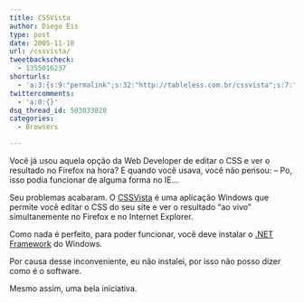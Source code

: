 ```yaml
---
title: CSSVista
author: Diego Eis
type: post
date: 2005-11-10
url: /cssvista/
tweetbackscheck:
  - 1355016237
shorturls:
  - 'a:3:{s:9:"permalink";s:32:"http://tableless.com.br/cssvista";s:7:"tinyurl";s:26:"http://tinyurl.com/4yur3ft";s:4:"isgd";s:19:"http://is.gd/1yf5dP";}'
twittercomments:
  - 'a:0:{}'
dsq_thread_id: 503033828
categories:
  - Browsers

---
```

Você já usou aquela opção da Web Developer de editar o CSS e ver o resultado no Firefox na hora? E quando você usava, você não pensou: &#8211; Po, isso podia funcionar de alguma forma no IE&#8230; 

Seu problemas acabaram. O [CSSVista][1] é uma aplicação Windows que permite você editar o CSS do seu site e ver o resultado &#8220;ao vivo&#8221; simultanemente no Firefox e no Internet Explorer.
  
Como nada é perfeito, para poder funcionar, você deve instalar o [.NET Framework][2] do Windows. 

Por causa desse inconveniente, eu não instalei, por isso não posso dizer como é o software.
  
Mesmo assim, uma bela iniciativa.

 [1]: http://www.sitevista.com/cssvista/
 [2]: http://www.microsoft.com/downloads/details.aspx?FamilyID=0856eacb-4362-4b0d-8edd-aab15c5e04f5&DisplayLang=en